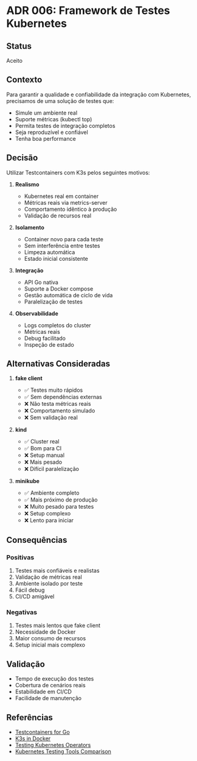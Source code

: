 # ADR 006: Framework de Testes Kubernetes

## Status
Aceito

## Contexto
Para garantir a qualidade e confiabilidade da integração com Kubernetes, precisamos de uma solução de testes que:
- Simule um ambiente real
- Suporte métricas (kubectl top)
- Permita testes de integração completos
- Seja reproduzível e confiável
- Tenha boa performance

## Decisão
Utilizar Testcontainers com K3s pelos seguintes motivos:

1. **Realismo**
   - Kubernetes real em container
   - Métricas reais via metrics-server
   - Comportamento idêntico à produção
   - Validação de recursos real

2. **Isolamento**
   - Container novo para cada teste
   - Sem interferência entre testes
   - Limpeza automática
   - Estado inicial consistente

3. **Integração**
   - API Go nativa
   - Suporte a Docker compose
   - Gestão automática de ciclo de vida
   - Paralelização de testes

4. **Observabilidade**
   - Logs completos do cluster
   - Métricas reais
   - Debug facilitado
   - Inspeção de estado

## Alternativas Consideradas

1. **fake client**
   - ✅ Testes muito rápidos
   - ✅ Sem dependências externas
   - ❌ Não testa métricas reais
   - ❌ Comportamento simulado
   - ❌ Sem validação real

2. **kind**
   - ✅ Cluster real
   - ✅ Bom para CI
   - ❌ Setup manual
   - ❌ Mais pesado
   - ❌ Difícil paralelização

3. **minikube**
   - ✅ Ambiente completo
   - ✅ Mais próximo de produção
   - ❌ Muito pesado para testes
   - ❌ Setup complexo
   - ❌ Lento para iniciar

## Consequências

### Positivas
1. Testes mais confiáveis e realistas
2. Validação de métricas real
3. Ambiente isolado por teste
4. Fácil debug
5. CI/CD amigável

### Negativas
1. Testes mais lentos que fake client
2. Necessidade de Docker
3. Maior consumo de recursos
4. Setup inicial mais complexo

## Validação
- Tempo de execução dos testes
- Cobertura de cenários reais
- Estabilidade em CI/CD
- Facilidade de manutenção

## Referências
- [Testcontainers for Go](https://golang.testcontainers.org/)
- [K3s in Docker](https://k3s.io/)
- [Testing Kubernetes Operators](https://sdk.operatorframework.io/docs/building-operators/golang/testing/)
- [Kubernetes Testing Tools Comparison](https://kubernetes.io/docs/tasks/debug/debug-application/debug-running-pod/)